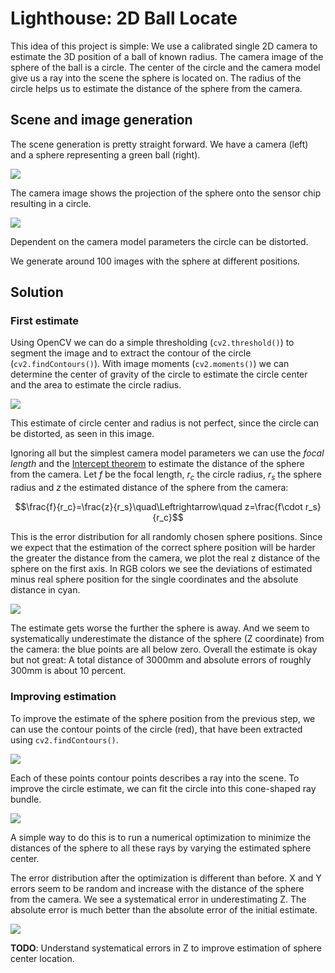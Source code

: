 # Lighthouse: 2D Ball Locate

This idea of this project is simple: We use a calibrated single 2D camera to estimate the 3D position of a ball of known radius. The camera image of the sphere of the ball is a circle. The center of the circle and the camera model give us a ray into the scene the sphere is located on. The radius of the circle helps us to estimate the distance of the sphere from the camera.

## Scene and image generation

The scene generation is pretty straight forward. We have a camera (left) and a sphere representing a green ball (right).

![](images/scene.png)

The camera image shows the projection of the sphere onto the sensor chip resulting in a circle.

![](images/ball1.png)

Dependent on the camera model parameters the circle can be distorted.

We generate around 100 images with the sphere at different positions.

## Solution

### First estimate

Using OpenCV we can do a simple thresholding (`cv2.threshold()`) to segment the image and to extract the contour of the circle (`cv2.findContours()`). With image moments (`cv2.moments()`) we can determine the center of gravity of the circle to estimate the circle center and the area to estimate the circle radius.

![](images/ball2.png)

This estimate of circle center and radius is not perfect, since the circle can be distorted, as seen in this image.

Ignoring all but the simplest camera model parameters we can use the *focal length* and the [Intercept theorem](https://en.wikipedia.org/wiki/Intercept_theorem) to estimate the distance of the sphere from the camera. Let $f$ be the focal length, $r_c$ the circle radius, $r_s$ the sphere radius and $z$ the estimated distance of the sphere from the camera:

```math
\frac{f}{r_c}=\frac{z}{r_s}\quad\Leftrightarrow\quad z=\frac{f\cdot r_s}{r_c}
```

This is the error distribution for all randomly chosen sphere positions. Since we expect that the estimation of the correct sphere position will be harder the greater the distance from the camera, we plot the real z distance of the sphere on the first axis. In RGB colors we see the deviations of estimated minus real sphere position for the single coordinates and the absolute distance in cyan.

![](images/error1.png)

The estimate gets worse the further the sphere is away. And we seem to systematically underestimate the distance of the sphere (Z coordinate) from the camera: the blue points are all below zero. Overall the estimate is okay but not great: A total distance of 3000mm and absolute errors of roughly 300mm is about 10 percent.

### Improving estimation

To improve the estimate of the sphere position from the previous step, we can use the contour points of the circle (red), that have been extracted using `cv2.findContours()`.

![](images/ball3.png)

Each of these points contour points describes a ray into the scene. To improve the circle estimate, we can fit the circle into this cone-shaped ray bundle.

![](images/rays.png)

A simple way to do this is to run a numerical optimization to minimize the distances of the sphere to all these rays by varying the estimated sphere center.

The error distribution after the optimization is different than before. X and Y errors seem to be random and increase with the distance of the sphere from the camera. We see a systematical error in underestimating Z. The absolute error is much better than the absolute error of the initial estimate.

![](images/error2.png)

**TODO**: Understand systematical errors in Z to improve estimation of sphere center location.